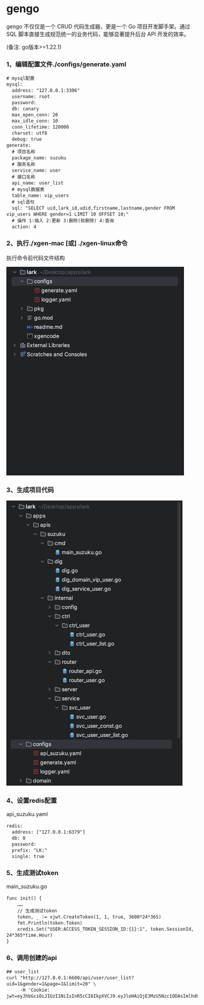 # gengo
gengo 不仅仅是一个 CRUD 代码生成器，更是一个 Go 项目开发脚手架。通过 SQL 脚本直接生成规范统一的业务代码，能够显著提升后台 API 开发的效率。

(备注: go版本>=1.22.1)

### 1、编辑配置文件./configs/generate.yaml
```
# mysql配置
mysql:
  address: "127.0.0.1:3306"
  username: root
  password:
  db: canary
  max_open_conn: 20
  max_idle_conn: 10
  conn_lifetime: 120000
  charset: utf8
  debug: true
generate:
  # 项目名称
  package_name: suzuku
  # 服务名称
  service_name: user
  # 接口名称
  api_name: user_list
  # mysql数据表
  table_name: vip_users
  # sql语句
  sql: "SELECT uid,lark_id,udid,firstname,lastname,gender FROM vip_users WHERE gender=1 LIMIT 10 OFFSET 10;"
  # 操作 1:插入 2:更新 3:删除(软删除) 4:查询
  action: 4
```

### 2、执行./xgen-mac [或] ./xgen-linux命令
执行命令前代码文件结构

![Snip20240105_3.png](lark%2Fassets%2Fimages%2FSnip20240105_3.png)

### 3、生成项目代码

![Snip20240105_4.png](lark%2Fassets%2Fimages%2FSnip20240105_4.png)

### 4、设置redis配置
api_suzuku.yaml
```
redis:
  address: ["127.0.0.1:6379"]
  db: 0
  password:
  prefix: "LK:"
  single: true
```

### 5、生成测试token
main_suzuku.go
```
func init() {
	……
	// 生成测试token
	token, _ := xjwt.CreateToken(1, 1, true, 3600*24*365)
	fmt.Println(token.Token)
	xredis.Set("USER:ACCESS_TOKEN_SESSION_ID:{1}:1", token.SessionId, 24*365*time.Hour)
}

```

### 6、调用创建的api
```
## user_list
curl "http://127.0.0.1:6600/api/user/user_list?uid=1&gender=1&page=1&limit=20" \
     -H 'Cookie: jwt=eyJhbGciOiJIUzI1NiIsInR5cCI6IkpXVCJ9.eyJleHAiOjE3MzU5Nzc1ODAsImlhdCI6MTcwNDQ0MTU4MCwiaXNzIjoibGFyay5jb20iLCJwbGF0Zm9ybSI6MSwic2Vzc2lvbl9pZCI6IjQ1Nzg2MGQ5MjljNjg5MzdmYjJmNWVmYjA5ZWIyNjAwIiwidWlkIjoiMSJ9.RExxbaus2wJF_mdYCBUbbrCSeNUH4VopsoTNB4ATXFw'
```

